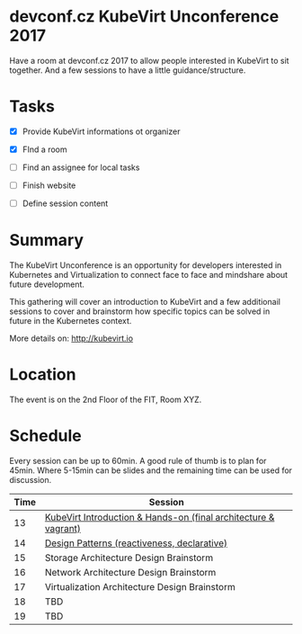 # devconf.cz KubeVirt Unconference 2017
Have a room at devconf.cz 2017 to allow people interested in KubeVirt to sit together.
And a few sessions to have a little guidance/structure.


# Tasks
- [x] Provide KubeVirt informations ot organizer
- [x] FInd a room
- [ ] Find an assignee for local tasks
- [ ] Finish website
- [ ] Define session content


# Summary
The KubeVirt Unconference is an opportunity for developers interested in
Kubernetes and Virtualization to connect face to face and mindshare about
future development.

This gathering will cover an introduction to KubeVirt and a few additionail
sessions to cover and brainstorm how specific topics can be solved in future
in the Kubernetes context.

More details on: <http://kubevirt.io>


# Location
The event is on the 2nd Floor of the FIT, Room XYZ.


# Schedule

Every session can be up to 60min. A good rule of thumb is to plan for 45min.
Where 5-15min can be slides and the remaining time can be used for discussion.


Time | Session
-----|--------
13 | [KubeVirt Introduction & Hands-on (final architecture & vagrant)](intro.md)
14 | [Design Patterns (reactiveness, declarative)](patterns.md)
15 | Storage Architecture Design Brainstorm
16 | Network Architecture Design Brainstorm
17 | Virtualization Architecture Design Brainstorm
18 | TBD
19 | TBD
